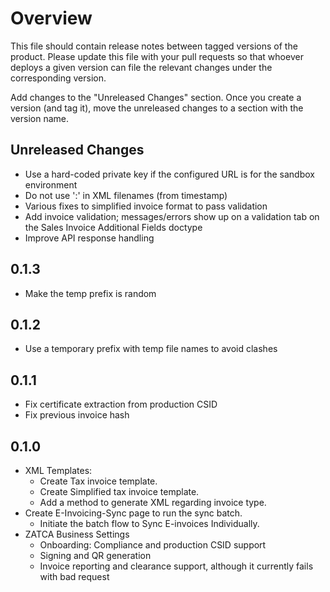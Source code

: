 # Overview

This file should contain release notes between tagged versions of the product. Please update this file with your pull
requests so that whoever deploys a given version can file the relevant changes under the corresponding version.

Add changes to the "Unreleased Changes" section. Once you create a version (and tag it), move the unreleased changes
to a section with the version name.

## Unreleased Changes

* Use a hard-coded private key if the configured URL is for the sandbox environment
* Do not use ':' in XML filenames (from timestamp)
* Various fixes to simplified invoice format to pass validation
* Add invoice validation; messages/errors show up on a validation tab on the Sales Invoice Additional Fields doctype
* Improve API response handling

## 0.1.3

* Make the temp prefix is random

## 0.1.2

* Use a temporary prefix with temp file names to avoid clashes

## 0.1.1

* Fix certificate extraction from production CSID
* Fix previous invoice hash

## 0.1.0

* XML Templates:
  * Create Tax invoice template. 
  * Create Simplified tax invoice template.
  * Add a method to generate XML regarding invoice type.
* Create E-Invoicing-Sync page to run the sync batch.
  * Initiate the batch flow to Sync E-invoices Individually.
* ZATCA Business Settings
  * Onboarding: Compliance and production CSID support
  * Signing and QR generation
  * Invoice reporting and clearance support, although it currently fails with bad request